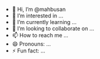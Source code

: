 - 👋 Hi, I’m @mahbusan
- 👀 I’m interested in ...
- 🌱 I’m currently learning ...
- 💞️ I’m looking to collaborate on ...
- 📫 How to reach me ...
- 😄 Pronouns: ...
- ⚡ Fun fact: ...

<!---
mahbusan/mahbusan is a ✨ special ✨ repository because its `README.md` (this file) appears on your GitHub profile.
You can click the Preview link to take a look at your changes.
--->
